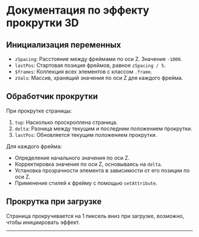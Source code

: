 # Документация по эффекту прокрутки 3D

## Инициализация переменных

- `zSpacing`: Расстояние между фреймами по оси Z. Значение `-1000`.
- `lastPos`: Стартовая позиция фреймов, равное `zSpacing / 5`.
- `$frames`: Коллекция всех элементов с классом `.frame`.
- `zVals`: Массив, хранящий значения по оси Z для каждого фрейма.

## Обработчик прокрутки

При прокрутке страницы:

1. `top`: Насколько проскроллена страница.
2. `delta`: Разница между текущим и последним положением прокрутки.
3. `lastPos`: Обновляется текущим положением прокрутки.

Для каждого фрейма:

- Определение начального значения по оси Z.
- Корректировка значения по оси Z, основываясь на `delta`.
- Установка прозрачности элемента в зависимости от его позиции по оси Z.
- Применение стилей к фрейму с помощью `setAttribute`.

## Прокрутка при загрузке

Страница прокручивается на 1 пиксель вниз при загрузке, возможно, чтобы инициировать эффект.

---

